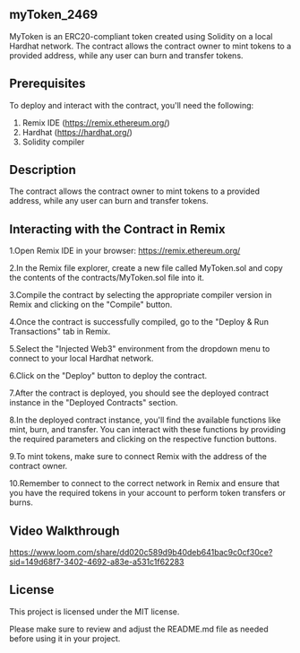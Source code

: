## myToken_2469

MyToken is an ERC20-compliant token created using Solidity on a local Hardhat network. The contract allows the contract owner to mint tokens to a provided address, while any user can burn and transfer tokens.

## Prerequisites
To deploy and interact with the contract, you'll need the following:

1. Remix IDE (https://remix.ethereum.org/)
2. Hardhat (https://hardhat.org/)
3. Solidity compiler

## Description
The contract allows the contract owner to mint tokens to a provided address, while any user can burn and transfer tokens.


## Interacting with the Contract in Remix
1.Open Remix IDE in your browser: https://remix.ethereum.org/

2.In the Remix file explorer, create a new file called MyToken.sol and copy the contents of the contracts/MyToken.sol file into it.

3.Compile the contract by selecting the appropriate compiler version in Remix and clicking on the "Compile" button.

4.Once the contract is successfully compiled, go to the "Deploy & Run Transactions" tab in Remix.

5.Select the "Injected Web3" environment from the dropdown menu to connect to your local Hardhat network.

6.Click on the "Deploy" button to deploy the contract.

7.After the contract is deployed, you should see the deployed contract instance in the "Deployed Contracts" section.

8.In the deployed contract instance, you'll find the available functions like mint, burn, and transfer. You can interact with these functions by providing the required parameters and clicking on the respective function buttons.

9.To mint tokens, make sure to connect Remix with the address of the contract owner.

10.Remember to connect to the correct network in Remix and ensure that you have the required tokens in your account to perform token transfers or burns.

## Video Walkthrough
https://www.loom.com/share/dd020c589d9b40deb641bac9c0cf30ce?sid=149d68f7-3402-4692-a83e-a531c1f62283
## License

This project is licensed under the MIT license.

Please make sure to review and adjust the README.md file as needed before using it in your project.



